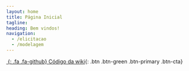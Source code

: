 ```yaml
---
layout: home
title: Página Inicial
tagline: 
heading: Bem vindos!
navigation:
  - /elicitacao
  - /modelagem
---
```


<div class="cta-container">

[*&nbsp;*{: .fa .fa-github} Código da wiki][GHPAGES]{: .btn .btn-green .btn-primary .btn-cta}

</div>

[GHPAGES]: https://github.com/kessJhones/BaseCine